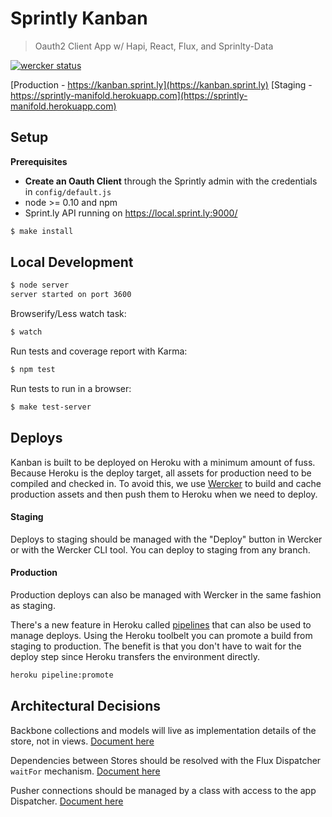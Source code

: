 # Sprintly Kanban

> Oauth2 Client App w/ Hapi, React, Flux, and Sprinlty-Data

[![wercker status](https://app.wercker.com/status/01a6dce093261e014308a7e7af9fd5c7/m/master "wercker status")](https://app.wercker.com/project/bykey/01a6dce093261e014308a7e7af9fd5c7)

[Production - https://kanban.sprint.ly](https://kanban.sprint.ly)
[Staging - https://sprintly-manifold.herokuapp.com](https://sprintly-manifold.herokuapp.com)

## Setup

**Prerequisites**

* **Create an Oauth Client** through the Sprintly admin with the credentials
in `config/default.js`
* node >= 0.10 and npm
* Sprint.ly API running on https://local.sprint.ly:9000/

```bash
$ make install
```

## Local Development

```bash
$ node server
server started on port 3600
```

Browserify/Less watch task:

```bash
$ watch
```

Run tests and coverage report with Karma:

```bash
$ npm test
```

Run tests to run in a browser:

```bash
$ make test-server
```

## Deploys

Kanban is built to be deployed on Heroku with a minimum amount of fuss. Because
Heroku is the deploy target, all assets for production need to be compiled and
checked in. To avoid this, we use
[Wercker](https://app.wercker.com/project/bykey/01a6dce093261e014308a7e7af9fd5c7)
to build and cache production assets and then push them to Heroku when we need
to deploy.

#### Staging

Deploys to staging should be managed with the "Deploy" button in Wercker or
with the Wercker CLI tool. You can deploy to staging from any branch.

#### Production

Production deploys can also be managed with Wercker in the same fashion as
staging.

There's a new feature in Heroku called
[pipelines](https://devcenter.heroku.com/articles/labs-pipelines) that can also
be used to manage deploys. Using the Heroku toolbelt you can promote a build
from staging to production. The benefit is that you don't have to wait for the
deploy step since Heroku transfers the environment directly.

```bash
heroku pipeline:promote
```

## Architectural Decisions

Backbone collections and models will live as implementation details of the store, not in views. [Document here](https://docs.google.com/a/quickleft.com/document/d/128zIqfwTGUDdFF38nH-CD4IHVNFkbiZqoDGN8p-rmbw/edit#heading=h.1491m6n30hmq)

Dependencies between Stores should be resolved with the Flux Dispatcher `waitFor` mechanism. [Document here](https://docs.google.com/a/quickleft.com/document/d/1zUSyoRTvRBleuU2FTvnnRqhaS-tcM1ACcabqahiOkMk/edit)

Pusher connections should be managed by a class with access to the app Dispatcher. [Document here](https://docs.google.com/a/quickleft.com/document/d/17bfOLwwM1avXcr7u3qMZPfJt1pMOv1r3VaLUiejbME4/edit)
